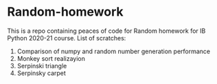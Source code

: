 # Random-homework

This is a repo containing peaces of code for Random homework for IB Python 2020-21 course.
List of scratches:
1. Comparison of numpy and random number generation performance
2. Monkey sort realizayion
3. Serpinski triangle 
4. Serpinsky carpet
